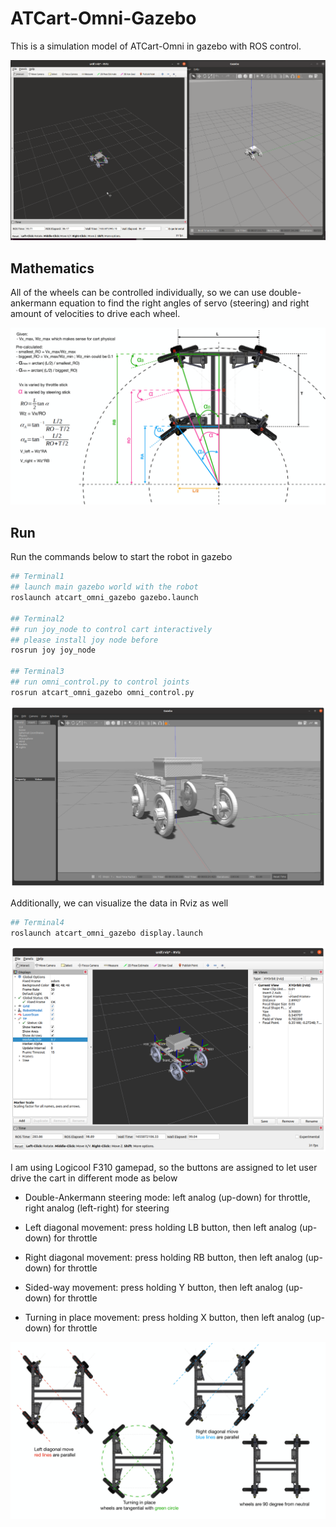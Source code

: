 # ATCart-Omni-Gazebo

This is a simulation model of ATCart-Omni in gazebo with ROS control.

[![Video thumbnail](images/video_thumbnail.png)](https://youtu.be/rWcC73BFL28)

## Mathematics

All of the wheels can be controlled individually, so we can use double-ankermann equation to find the right angles of servo (steering) and right amount of velocities to drive each wheel.

![](images/double_ankermann_eq.jpg)


## Run

Run the commands below to start the robot in gazebo
```sh
## Terminal1
## launch main gazebo world with the robot
roslaunch atcart_omni_gazebo gazebo.launch

## Terminal2
## run joy_node to control cart interactively
## please install joy node before
rosrun joy joy_node

## Terminal3
## run omni_control.py to control joints
rosrun atcart_omni_gazebo omni_control.py

```

![](images/gazebo.png)

Additionally, we can visualize the data in Rviz as well

```sh
## Terminal4
roslaunch atcart_omni_gazebo display.launch
```
![](images/rviz.png)

I am using Logicool F310 gamepad, so the buttons are assigned to let user drive the cart in different mode as below

- Double-Ankermann steering mode: left analog (up-down) for throttle, right analog (left-right) for steering

- Left diagonal movement: press holding LB button, then left analog (up-down) for throttle

- Right diagonal movement: press holding RB button, then left analog (up-down) for throttle

- Sided-way movement: press holding Y button, then left analog (up-down) for throttle

- Turning in place movement: press holding X button, then left analog (up-down) for throttle

![](images/drive_mode.jpg)